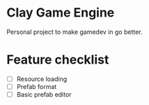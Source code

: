 # Clay Game Engine
Personal project to make gamedev in go better.

# Feature checklist
* [ ] Resource loading 
* [ ] Prefab format
* [ ] Basic prefab editor